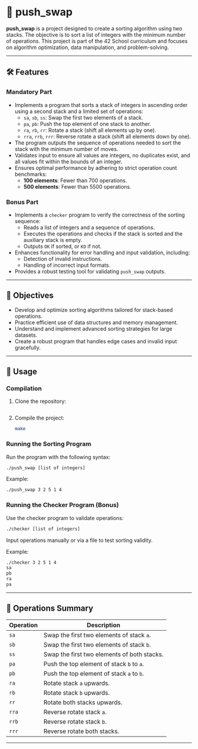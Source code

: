 # 🔄 push_swap

**push_swap** is a project designed to create a sorting algorithm using two stacks. The objective is to sort a list of integers with the minimum number of operations. This project is part of the 42 School curriculum and focuses on algorithm optimization, data manipulation, and problem-solving.

---

## 🛠️ Features

### **Mandatory Part**
- Implements a program that sorts a stack of integers in ascending order using a second stack and a limited set of operations:
  - `sa`, `sb`, `ss`: Swap the first two elements of a stack.
  - `pa`, `pb`: Push the top element of one stack to another.
  - `ra`, `rb`, `rr`: Rotate a stack (shift all elements up by one).
  - `rra`, `rrb`, `rrr`: Reverse rotate a stack (shift all elements down by one).
- The program outputs the sequence of operations needed to sort the stack with the minimum number of moves.
- Validates input to ensure all values are integers, no duplicates exist, and all values fit within the bounds of an integer.
- Ensures optimal performance by adhering to strict operation count benchmarks:
  - **100 elements**: Fewer than 700 operations.
  - **500 elements**: Fewer than 5500 operations.

### **Bonus Part**
- Implements a `checker` program to verify the correctness of the sorting sequence:
  - Reads a list of integers and a sequence of operations.
  - Executes the operations and checks if the stack is sorted and the auxiliary stack is empty.
  - Outputs `OK` if sorted, or `KO` if not.
- Enhances functionality for error handling and input validation, including:
  - Detection of invalid instructions.
  - Handling of incorrect input formats.
- Provides a robust testing tool for validating `push_swap` outputs.

---

## 🎯 Objectives

- Develop and optimize sorting algorithms tailored for stack-based operations.
- Practice efficient use of data structures and memory management.
- Understand and implement advanced sorting strategies for large datasets.
- Create a robust program that handles edge cases and invalid input gracefully.

---

## 🚀 Usage

### Compilation
1. Clone the repository:

   ```
2. Compile the project:
   ```bash
   make
   ```

### Running the Sorting Program
Run the program with the following syntax:
```bash
./push_swap [list of integers]
```
Example:
```bash
./push_swap 3 2 5 1 4
```

### Running the Checker Program (Bonus)
Use the checker program to validate operations:
```bash
./checker [list of integers]
```
Input operations manually or via a file to test sorting validity.

Example:
```bash
./checker 3 2 5 1 4
sa
pb
ra
pa
```

---

## 📝 Operations Summary

| Operation | Description                                 |
|-----------|---------------------------------------------|
| `sa`      | Swap the first two elements of stack `a`.   |
| `sb`      | Swap the first two elements of stack `b`.   |
| `ss`      | Swap the first two elements of both stacks. |
| `pa`      | Push the top element of stack `b` to `a`.   |
| `pb`      | Push the top element of stack `a` to `b`.   |
| `ra`      | Rotate stack `a` upwards.                  |
| `rb`      | Rotate stack `b` upwards.                  |
| `rr`      | Rotate both stacks upwards.                |
| `rra`     | Reverse rotate stack `a`.                  |
| `rrb`     | Reverse rotate stack `b`.                  |
| `rrr`     | Reverse rotate both stacks.                |

---

